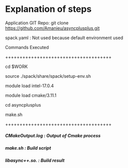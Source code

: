# Explanation of steps

Application GIT Repo: git clone https://github.com/Amanieu/asyncplusplus.git

spack.yaml : Not used because default environment used

Commands Executed

+++++++++++++++++++++++++++++++++++++

cd $WORK

source ./spack/share/spack/setup-env.sh

module load intel-17.0.4

module load cmake/3.11.1

cd asyncplusplus

make.sh

+++++++++++++++++++++++++++++++++++++


##### CMakeOutput.log : Output of Cmake process
##### make.sh         : Build script
##### libasync++.so.  : Build result

